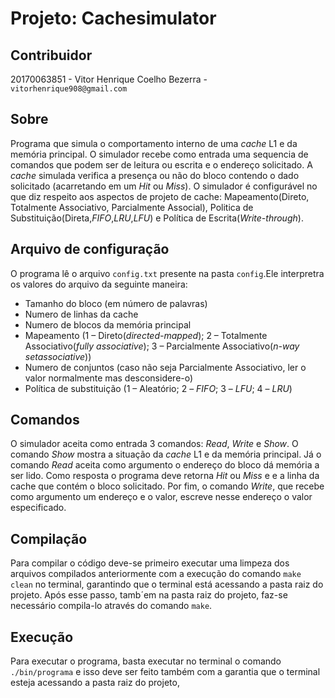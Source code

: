 # Projeto: Cachesimulator #
## Contribuidor ##
20170063851 - Vitor Henrique Coelho Bezerra - `vitorhenrique908@gmail.com`

## Sobre ##
Programa que simula o comportamento interno de uma *cache* L1 e da memória principal. O simulador recebe como entrada uma sequencia de comandos que podem ser de leitura ou escrita e o endereço solicitado. A *cache* simulada verifica a presença ou não do bloco contendo o dado solicitado (acarretando em um *Hit* ou *Miss*). O simulador é configurável no que diz respeito aos aspectos de projeto de cache: Mapeamento(Direto, Totalmente Associativo, Parcialmente Associal), Politica de Substituição(Direta,*FIFO*,*LRU*,*LFU*) e Política de Escrita(*Write-through*).

## Arquivo de configuração ##
O programa lê o arquivo `config.txt` presente na pasta `config`.Ele interpretra os valores do arquivo da seguinte maneira:<br>

- Tamanho do bloco (em número de palavras)
- Numero de linhas da cache
- Numero de blocos da memória principal
- Mapeamento (1 – Direto(*directed-mapped*); 2 – Totalmente Associativo(*fully associative*); 3 – Parcialmente Associativo(*n-way setassociative*))
- Numero de conjuntos (caso não seja Parcialmente Associativo, ler o valor normalmente mas desconsidere-o)
- Política de substituição (1 – Aleatório; 2 – *FIFO*; 3 – *LFU*; 4 – *LRU*) 

## Comandos ##
O simulador aceita como entrada 3 comandos: *Read*, *Write* e *Show*. O comando *Show* mostra a situação da *cache* L1 e da memória principal. Já o comando *Read* aceita como argumento o endereço do bloco dá memória a ser lido. Como resposta o programa deve retorna *Hit* ou *Miss* e e a linha da cache que contém o bloco solicitado. Por fim, o comando *Write*, que recebe como argumento um endereço e o valor, escreve nesse endereço o valor especificado. 

## Compilação ##

Para compilar o código deve-se primeiro executar uma limpeza dos arquivos compilados anteriormente com a execução do comando  `make clean` no terminal, garantindo que o terminal está acessando a pasta raiz do projeto. Após esse passo, tamb´em na pasta raiz do projeto, faz-se necessário compila-lo através do comando `make`.

## Execução ##
Para executar o programa, basta executar no terminal o comando `./bin/programa` e isso deve ser feito também com a garantia que o terminal esteja acessando a pasta raiz do projeto, 


